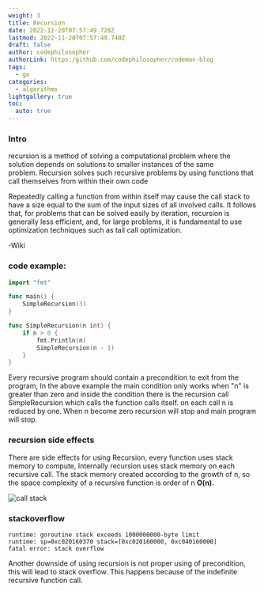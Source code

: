 ```yaml
---
weight: 3
title: Recursion
date: 2022-11-20T07:57:49.728Z
lastmod: 2022-11-20T07:57:49.740Z
draft: false
author: codephilosopher
authorLink: https:/github.com/codephilosopher/codeman-blog
tags:
  - go
categories:
  - algorithms
lightgallery: true
toc:
  auto: true
---
```

### I﻿ntro

recursion is a method of solving a computational problem where the solution depends on solutions to smaller instances of the same problem. Recursion solves such recursive problems by using functions that call themselves from within their own code 

Repeatedly calling a function from within itself may cause the call stack to have a size equal to the sum of the input sizes of all involved calls. It follows that, for problems that can be solved easily by iteration, recursion is generally less efficient, and, for large problems, it is fundamental to use  optimization techniques such as tail call optimization.[](recursion)

\-Wiki

### code example:

```go
import "fmt"

func main() {
	SimpleRecursion(3)
}

func SimpleRecursion(n int) {
	if n > 0 {
		fmt.Println(n)
		SimpleRecursion(n - 1)
	}
}
```

Every recursive program should contain a precondition to exit from the program, In the above example the main condition only works when "n" is greater than zero and inside the condition there is the recursion call SimpleRecursion which calls the function calls itself. on each call n is reduced by one. When n become zero recursion will stop and main program will stop.

### recursion side effects

There are side effects for using Recursion, every function uses stack memory to compute, Internally recursion uses stack memory on each recursive call. The stack memory created according to the growth of n, so the space complexity of a recursive function is order of n **O(n).** 

![call stack](/images/uploads/screenshot-from-2022-11-20-18-03-16.png "recursion call stack")



### s﻿tackoverflow

```
runtime: goroutine stack exceeds 1000000000-byte limit
runtime: sp=0xc020160370 stack=[0xc020160000, 0xc040160000]
fatal error: stack overflow
```

Another downside of using recursion is not proper using of precondition, this will lead to stack overflow. This happens because of the indefinite recursive function call.